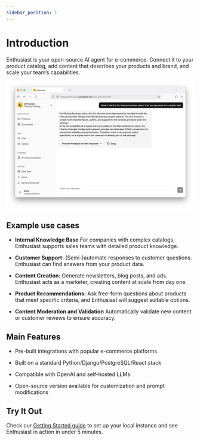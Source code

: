 ```yaml
---
sidebar_position: 1
---
```


# Introduction
Enthusiast is your open-source AI agent for e-commerce. Connect it to your product catalog, add content that describes your products and brand, and scale your team’s capabilities.

![Enthusiast's chat interface](./img/enthusiast-ui.png)

## Example use cases

- **Internal Knowledge Base** For companies with complex catalogs, Enthusiast supports sales teams with detailed product knowledge.

- **Customer Support:** (Semi-)automate responses to customer questions. Enthusiast can find answers from your product data.

- **Content Creation:** Generate newsletters, blog posts, and ads. Enthusiast acts as a marketer, creating content at scale from day one.

- **Product Recommendations:** Ask free-form questions about products that meet specific criteria, and Enthusiast will suggest suitable options.

- **Content Moderation and Validation** Automatically validate new content or customer reviews to ensure accuracy.

## Main Features

- Pre-built integrations with popular e-commerce platforms

- Built on a standard Python/Django/PostgreSQL/React stack

- Compatible with OpenAI and self-hosted LLMs

- Open-source version available for customization and prompt modifications

## Try It Out

Check our [Getting Started guide](/docs/getting-started/installation/) to set up your local instance and see Enthusiast in action in under 5 minutes.
